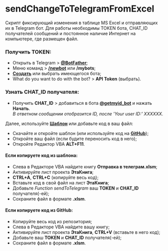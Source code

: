 # sendChangeToTelegramFromExcel
Скрипт фиксирующий изменения в таблице MS Excel и отправляющих их в Telegram бот.
Для работы необходимы TOKEN бота, CHAT_ID получателей сообщений и постоянное наличие Интернет на компьютере, где размещен файл.

### Получить TOKEN:
* Открыть в Telegram > [**@BotFather**](https://t.me/BotFather);
* Меню команд > [**/newbot**](https://zen.yandex.ru/media/excelifehack/upravliaem-telegram-botom-iz-google-tablicy-62a5c73192615c0231850322) или **/mybots**;
* [**Создать**](https://zen.yandex.ru/media/excelifehack/upravliaem-telegram-botom-iz-google-tablicy-62a5c73192615c0231850322) или выбрать имеющегося бота;
* What do you want to do with the bot? > **API Token** (выбрать).

### Узнать CHAT_ID получателя:
* Получить **CHAT_ID** > добавиться в бота [**@getmyid_bot**](https://t.me/getmyid_bot) и нажать **Начать**.<br>
_В ответном сообщении отобразится ID, после 'Your user ID:' XXXXXX._

Далее, используйте [**Шаблон**](https://drive.google.com/file/d/12NSVsWidJVjW4108-xLvF9Qs8bvkh7Aa/view?usp=sharing) или добавьте код в ваш файл:
* Скачайте и откройте шаблон (или используйте код на [**GitHub**](https://github.com/Guf-Hub/sendChangeToTelegramFromExcel/blob/main/%D0%AD%D1%82%D0%B0%D0%9A%D0%BD%D0%B8%D0%B3%D0%B0.cls));
* Откройте ваш файл (если будите переносить код в него);
* Откройте Pедактор VBA **ALT+F11**.

#### Если копируете код из шаблона:
  * Слева в Редакторе VBA найдите книгу **Отправка в телеграм.xlsm**;
  * Активируйте лист проекта **ЭтаКнига**;
  * **CTRL+A**, **CTRL+C** (копируйте весь код);
  * Вставьте код в свой файл на лист **ЭтаКнига**;
  * Добавьте *Function sendToTelegram* ваш **TOKEN** и **CHAT_ID** получателя(-ей);
  * Сохраните файл в формате **.xlsm**.
  
#### Если копируете код из GitHub:
* Копируйте весь код из репозитория;
* Слева в Редакторе VBA найдите вашу книгу;
* Активируйте лист проекта **ЭтаКнига**, **CTRL+V** (вставьте в него код);
* Добавьте ваш **TOKEN** и **CHAT_ID** получателя(-ей);
* Сохраните файл в формате **.xlsm**.
